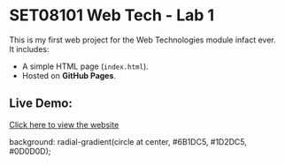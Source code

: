 # SET08101 Web Tech - Lab 1

This is my first web project for the Web Technologies module infact ever.  
It includes:
- A simple HTML page (`index.html`).
- Hosted on **GitHub Pages**.

## Live Demo:
[Click here to view the website](https://sruthi1623.github.io/SET08101/)

background: radial-gradient(circle at center, #6B1DC5, #1D2DC5, #0D0D0D);